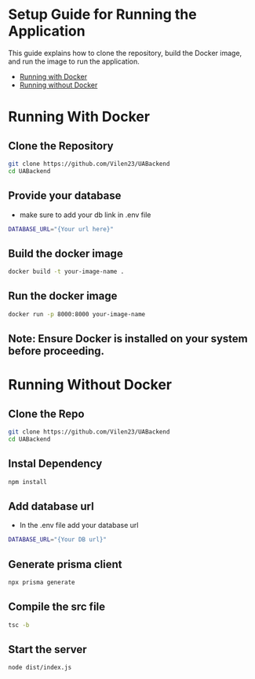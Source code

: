 # Setup Guide for Running the Application 

This guide explains how to clone the repository, build the Docker image, and run the image to run the application.

- [Running with Docker](#running-with-docker)
- [Running without Docker](#running-without-docker)

# Running With Docker

## Clone the Repository
```sh
git clone https://github.com/Vilen23/UABackend
cd UABackend
```
## Provide your database
- make sure to add your db link in .env file
```sh
DATABASE_URL="{Your url here}"
```
## Build the docker image
```sh
docker build -t your-image-name .
```

## Run the docker image
```sh
docker run -p 8000:8000 your-image-name
```

## Note: Ensure Docker is installed on your system before proceeding.

# Running Without Docker

## Clone the Repo
```sh
git clone https://github.com/Vilen23/UABackend
cd UABackend
```

## Instal Dependency
```sh
npm install
```
## Add database url
- In the .env file add your database url
```sh
DATABASE_URL="{Your DB url}"
```

## Generate prisma client
```sh
npx prisma generate
```
## Compile the src file
```sh
tsc -b
```

## Start the server
```sh
node dist/index.js
```
